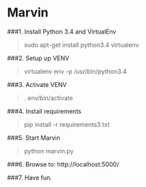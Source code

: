 Marvin
======

###1. Install Python 3.4 and VirtualEnv
>sudo apt-get install python3.4 virtualenv

###2. Setup up VENV
>virtualenv env -p /usr/bin/python3.4

###3. Activate VENV
>. env/bin/activate

###4. Install requirements
>pip install -r requirements3.txt

###5. Start Marvin
>python marvin.py

###6. Browse to: http://localhost:5000/

###7. Have fun.
